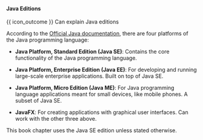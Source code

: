 <div id="title">

#### Java Editions

</div>

<span id="prereqs"></span>

<span id="outcomes">{{ icon_outcome }} Can explain Java editions</span>

<div id="body">

According to the [Official Java documentation](https://docs.oracle.com/javaee/6/firstcup/doc/gkhoy.html), there are four platforms of the Java programming language:

* **Java Platform, Standard Edition (Java SE)**: Contains the core functionality of the Java programming language.

* **Java Platform, Enterprise Edition (Java EE)**: For developing and running large-scale enterprise applications. Built on top of Java SE.

* **Java Platform, Micro Edition (Java ME)**: For Java programming language applications meant for small devices, like mobile phones. A subset of Java SE.

* **JavaFX**: For creating applications with graphical user interfaces. Can work with the other three above.

This book chapter uses the Java SE edition unless stated otherwise.

</div>

<div id="extras">
</div>